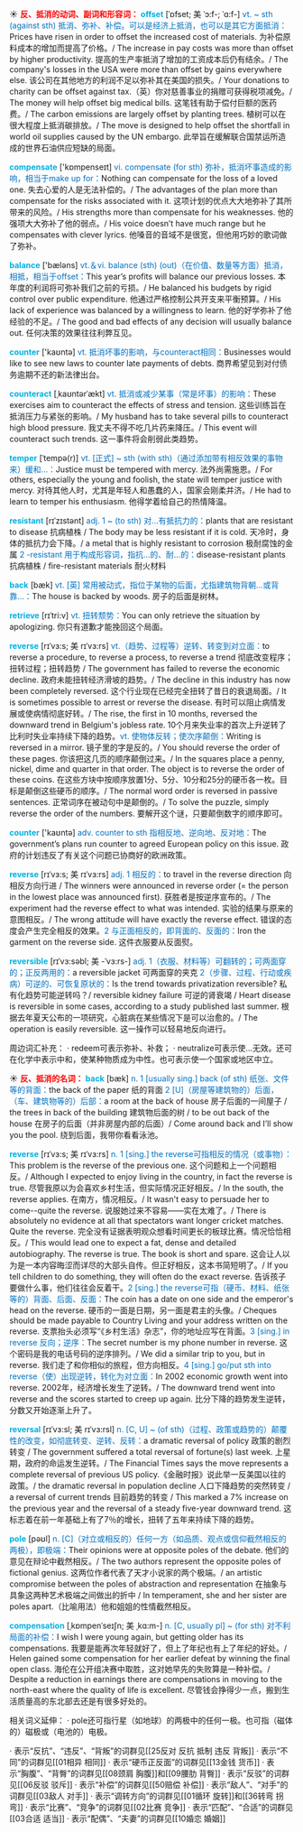 ☀ <font color="red">**反、抵消的动词、副词和形容词：**</font>
<font color="sky blue">**offset**</font> [ˈɒfset; 美 ˈɔ:f-; ˈɑ:f-]
<font color="#0070c0">vt. ~ sth (against sth) 抵消、弥补、补偿。可以是经济上抵消，也可以是其它方面抵消：</font>Prices have risen in order to offset the increased cost of materials. 为补偿原料成本的增加而提高了价格。/ The increase in pay costs was more than offset by higher productivity. 提高的生产率抵消了增加的工资成本后仍有结余。/ The company's losses in the USA were more than offset by gains everywhere else. 该公司在其他地方的利润不足以弥补其在美国的损失。/ Your donations to charity can be offset against tax.（英）你对慈善事业的捐赠可获得税项减免。/ The money will help offset big medical bills. 这笔钱有助于偿付巨额的医药费。/ The carbon emissions are largely offset by planting trees. 植树可以在很大程度上抵消碳排放。/ The move is designed to help offset the shortfall in world oil supplies caused by the UN embargo. 此举旨在缓解联合国禁运所造成的世界石油供应短缺的局面。

<font color="sky blue">**compensate**</font> ['kɒmpenseɪt] 
<font color="#0070c0">vi. compensate (for sth) 弥补，抵消坏事造成的影响，相当于make up for：</font>Nothing can compensate for the loss of a loved one. 失去心爱的人是无法补偿的。/ The advantages of the plan more than compensate for the risks associated with it. 这项计划的优点大大地弥补了其所带来的风险。/ His strengths more than compensate for his weaknesses. 他的强项大大弥补了他的弱点。/ His voice doesn’t have much range but he compensates with clever lyrics. 他嗓音的音域不是很宽，但他用巧妙的歌词做了弥补。

<font color="sky blue">**balance**</font> ['bæləns] 
<font color="#0070c0">vt.＆vi. balance (sth) (out)（在价值、数量等方面）抵消，相抵，相当于offset：</font>This year’s profits will balance our previous losses. 本年度的利润将可弥补我们之前的亏损。/ He balanced his budgets by rigid control over public expenditure. 他通过严格控制公共开支来平衡预算。/ His lack of experience was balanced by a willingness to learn. 他的好学弥补了他经验的不足。/ The good and bad effects of any decision will usually balance out. 任何决策的效果往往利弊互见。

<font color="sky blue">**counter**</font> ['kaʊntə] 
<font color="#0070c0">vt. 抵消坏事的影响，与counteract相同：</font>Businesses would like to see new laws to counter late payments of debts. 商界希望见到对付债务逾期不还的新法律出台。

<font color="sky blue">**counteract**</font> [ˌkaʊntərˈækt]
<font color="#0070c0">vt. 抵消或减少某事（常是坏事）的影响：</font>These exercises aim to counteract the effects of stress and tension. 这些训练旨在抵消压力与紧张的影响。/ My husband has to take several pills to counteract high blood pressure. 我丈夫不得不吃几片药来降压。/ This event will counteract such trends. 这一事件将会削弱此类趋势。
           
<font color="sky blue">**temper**</font> [ˈtempə(r)]
<font color="#0070c0">vt. [正式] ~ sth (with sth)（通过添加带有相反效果的事物来）缓和…：</font>Justice must be tempered with mercy. 法外尚需施恩。/ For others, especially the young and foolish, the state will temper justice with mercy. 对待其他人时，尤其是年轻人和愚蠢的人，国家会刚柔并济。/ He had to learn to temper his enthusiasm. 他得学着给自己的热情降温。
           
<font color="sky blue">**resistant**</font> [rɪˈzɪstənt]
<font color="#0070c0">adj. 1 ~ (to sth) 对…有抵抗力的：</font>plants that are resistant to disease 抗病植株 / The body may be less resistant if it is cold. 天冷时，身体的抵抗力会下降。/ a metal that is highly resistant to corrosion 极耐腐蚀的金属 <font color="#0070c0">2 -resistant 用于构成形容词，指抗…的、耐…的：</font>disease-resistant plants 抗病植株 / fire-resistant materials 耐火材料

<font color="sky blue">**back**</font> [bæk] 
<font color="#0070c0">vt. [英] 常用被动式，指位于某物的后面，尤指建筑物背朝…或背靠…：</font>The house is backed by woods. 房子的后面是树林。

<font color="sky blue">**retrieve**</font> [rɪˈtri:v]
<font color="#0070c0">vt. 扭转颓势：</font>You can only retrieve the situation by apologizing. 你只有道歉才能挽回这个局面。
           
<font color="sky blue">**reverse**</font> [rɪˈvɜ:s; 美 rɪˈvɜ:rs]
<font color="#0070c0">vt.（趋势、过程等）逆转、转变到对立面：</font>to reverse a procedure, to reverse a process, to reverse a trend 彻底改变程序；扭转过程；扭转趋势 / The government has failed to reverse the economic decline. 政府未能扭转经济滑坡的趋势。/ The decline in this industry has now been completely reversed. 这个行业现在已经完全扭转了昔日的衰退局面。/ It is sometimes possible to arrest or reverse the disease. 有时可以阻止病情发展或使病情彻底好转。/ The rise, the first in 10 months, reversed the downward trend in Belgium's jobless rate. 10个月来失业率的首次上升逆转了比利时失业率持续下降的趋势。<font color="#0070c0">vt. 使物体反转；使次序颠倒：</font>Writing is reversed in a mirror. 镜子里的字是反的。/ You should reverse the order of these pages. 你该把这几页的顺序颠倒过来。/ In the squares place a penny, nickel, dime and quarter in that order. The object is to reverse the order of these coins. 在这些方块中按顺序放置1分、5分、10分和25分的硬币各一枚。目标是颠倒这些硬币的顺序。/ The normal word order is reversed in passive sentences. 正常词序在被动句中是颠倒的。/ To solve the puzzle, simply reverse the order of the numbers. 要解开这个谜，只要颠倒数字的顺序即可。

<font color="sky blue">**counter**</font> ['kaʊntə] 
<font color="#0070c0">adv. counter to sth 指相反地、逆向地、反对地：</font>The government’s plans run counter to agreed European policy on this issue. 政府的计划违反了有关这个问题已协商好的欧洲政策。
           
<font color="sky blue">**reverse**</font> [rɪˈvɜ:s; 美 rɪˈvɜ:rs]
<font color="#0070c0">adj. 1 相反的：</font>to travel in the reverse direction 向相反方向行进 / The winners were announced in reverse order (= the person in the lowest place was announced first). 获胜者是按逆序宣布的。/ The experiment had the reverse effect to what was intended. 实验的结果与原来的意图相反。/ The wrong attitude will have exactly the reverse effect. 错误的态度会产生完全相反的效果。<font color="#0070c0">2 与正面相反的，即背面的、反面的：</font>Iron the garment on the reverse side. 这件衣服要从反面熨。

<font color="sky blue">**reversible**</font> [rɪˈvɜ:səbl; 美 -ˈvɜ:rs-]
<font color="#0070c0">adj. 1（衣服、材料等）可翻转的；可两面穿的；正反两用的：</font>a reversible jacket 可两面穿的夹克 <font color="#0070c0">2（步骤、过程、行动或疾病）可逆的、可恢复原状的：</font>Is the trend towards privatization reversible? 私有化趋势可能逆转吗？/ reversible kidney failure 可逆的肾衰竭 / Heart disease is reversible in some cases, according to a study published last summer. 根据去年夏天公布的一项研究，心脏病在某些情况下是可以治愈的。/ The operation is easily reversible. 这一操作可以轻易地反向进行。

周边词汇补充：
· redeem可表示弥补、补救；
· neutralize可表示使…无效。还可在化学中表示中和，使某种物质成为中性。也可表示使一个国家或地区中立。

☀ <font color="red">**反、抵消的名词：**</font>
<font color="sky blue">**back**</font> [bæk] 
<font color="#0070c0">n. 1 [usually sing.] back (of sth) 纸张、文件等的背面：</font>the back of the paper 纸的背面 <font color="#0070c0">2 [U]（房屋等建筑物的）后面，（车、建筑物等的）后部：</font>a room at the back of house 房子后面的一间屋子 / the trees in back of the building 建筑物后面的树 / to be out back of the house 在房子的后面（并非房屋内部的后面）/ Come around back and I’ll show you the pool. 绕到后面，我带你看看泳池。
           
<font color="sky blue">**reverse**</font> [rɪˈvɜ:s; 美 rɪˈvɜ:rs]
<font color="#0070c0">n. 1 [sing.] the reverse可指相反的情况（或事物）：</font>This problem is the reverse of the previous one. 这个问题和上一个问题相反。/ Although I expected to enjoy living in the country, in fact the reverse is true. 尽管我原以为会喜欢乡村生活，但实际情况正好相反。/ In the south, the reverse applies. 在南方，情况相反。/ It wasn't easy to persuade her to come--quite the reverse. 说服她过来不容易——实在太难了。/ There is absolutely no evidence at all that spectators want longer cricket matches. Quite the reverse. 完全没有证据表明观众想看时间更长的板球比赛。情况恰恰相反。/ This would lead one to expect a fat, dense and detailed autobiography. The reverse is true. The book is short and spare. 这会让人以为是一本内容晦涩而详尽的大部头自传。但正好相反，这本书简短明了。/ If you tell children to do something, they will often do the exact reverse. 告诉孩子要做什么事，他们往往会反着干。<font color="#0070c0">2 [sing.] the reverse可指（硬币、材料、纸张等的）背面、后面、反面：</font>The coin has a date on one side and the emperor's head on the reverse. 硬币的一面是日期，另一面是君主的头像。/ Cheques should be made payable to Country Living and your address written on the reverse. 支票抬头必须写“《乡村生活》杂志”，你的地址应写在背面。<font color="#0070c0">3 [sing.] in reverse 反向；逆序：</font>The secret number is my phone number in reverse. 这个密码是我的电话号码的逆序排列。/ We did a similar trip to you, but in reverse. 我们走了和你相似的旅程，但方向相反。<font color="#0070c0">4 [sing.] go/put sth into reverse（使）出现逆转，转化为对立面：</font>In 2002 economic growth went into reverse. 2002年，经济增长发生了逆转。/ The downward trend went into reverse and the scores started to creep up again. 比分下降的趋势发生逆转，分数又开始逐渐上升了。
           
<font color="sky blue">**reversal**</font> [rɪˈvɜ:sl; 美 rɪˈvɜ:rsl]
<font color="#0070c0">n. [C, U] ~ (of sth)（过程、政策或趋势的）颠覆性的改变，如彻底转变、逆转、反转：</font>a dramatic reversal of policy 政策的剧烈转变 / The government suffered a total reversal of fortune(s) last week. 上星期，政府的命运发生逆转。/ The Financial Times says the move represents a complete reversal of previous US policy.《金融时报》说此举一反美国以往的政策。/ the dramatic reversal in population decline 人口下降趋势的突然转变 / a reversal of current trends 目前趋势的转变 / This marked a 7% increase on the previous year and the reversal of a steady five-year downward trend. 这标志着在前一年基础上有了7％的增长，扭转了五年来持续下降的趋势。

<font color="sky blue">**pole**</font> [pəʊl] 
<font color="#0070c0">n. [C]（对立或相反的）任何一方（如品质、观点或信仰截然相反的两极），即极端：</font>Their opinions were at opposite poles of the debate. 他们的意见在辩论中截然相反。/ The two authors represent the opposite poles of fictional genius. 这两位作者代表了天才小说家的两个极端。/ an artistic compromise between the poles of abstraction and representation 在抽象与具象这两种艺术极端之间做出的折中 / In temperament, she and her sister are poles apart.（比喻用法）他和姐姐的性情截然相反。
           
<font color="sky blue">**compensation**</font> [ˌkɒmpenˈseɪʃn; 美 ˌkɑ:m-]
<font color="#0070c0">n. [C, usually pl] ~ (for sth) 对不利局面的补偿：</font>I wish I were young again, but getting older has its compensations. 我要是能再次年轻就好了，但上了年纪也有上了年纪的好处。/ Helen gained some compensation for her earlier defeat by winning the final open class. 海伦在公开组决赛中取胜，这对她早先的失败算是一种补偿。/ Despite a reduction in earnings there are compensations in moving to the north-east where the quality of life is excellent. 尽管钱会挣得少一点，搬到生活质量高的东北部去还是有很多好处的。

相关词义延伸：
· pole还可指行星（如地球）的两极中的任何一极。也可指（磁体的）磁极或（电池的）电极。

· 表示“反抗”、“违反”、“背叛”的词群见[[25反对 反抗 抵制 违反 背叛]]
· 表示“不同”的词群见[[01相异 相同]]
· 表示“硬币正反面”的词群见[[13金钱 货币]]
· 表示“胸腹”、“背臀”的词群见[[08颈肩 胸腹]]和[[09腰肋 背臀]]
· 表示“反驳”的词群见[[06反驳 驳斥]]
· 表示“补偿”的词群见[[50赔偿 补偿]]
· 表示“敌人”、“对手”的词群见[[03敌人 对手]]
· 表示“调转方向”的词群见[[01循环 旋转]]和[[36转弯 拐弯]]
· 表示“比赛”、“竞争”的词群见[[02比赛 竞争]]
· 表示“匹配”、“合适”的词群见[[03合适 适当]]
· 表示“配偶”、“夫妻”的词群见[[10婚恋 婚姻]]
